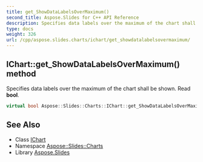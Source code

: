 ```yaml
---
title: get_ShowDataLabelsOverMaximum()
second_title: Aspose.Slides for C++ API Reference
description: Specifies data labels over the maximum of the chart shall be shown. Read bool.
type: docs
weight: 326
url: /cpp/aspose.slides.charts/ichart/get_showdatalabelsovermaximum/
---
```

## IChart::get_ShowDataLabelsOverMaximum() method


Specifies data labels over the maximum of the chart shall be shown. Read **bool**.

```cpp
virtual bool Aspose::Slides::Charts::IChart::get_ShowDataLabelsOverMaximum()=0
```

## See Also

* Class [IChart](./)
* Namespace [Aspose::Slides::Charts](../)
* Library [Aspose.Slides](../../)